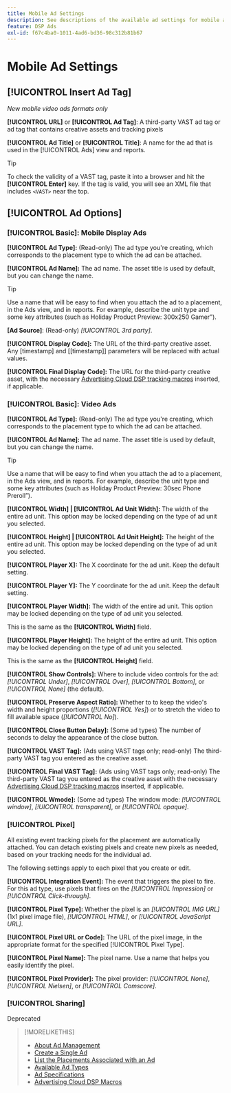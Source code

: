 ```yaml
---
title: Mobile Ad Settings
description: See descriptions of the available ad settings for mobile ads.
feature: DSP Ads
exl-id: f67c4ba0-1011-4ad6-bd36-98c312b81b67
---
```

# Mobile Ad Settings

## [!UICONTROL Insert Ad Tag]

*New mobile video ads formats only*

**[!UICONTROL URL]** or **[!UICONTROL Ad Tag]**: A third-party VAST ad tag or ad tag that contains creative assets and tracking pixels

**[!UICONTROL Ad Title]** or **[!UICONTROL Title]**: A name for the ad that is used in the [!UICONTROL Ads] view and reports.

>[!TIP]
>
> To check the validity of a VAST tag, paste it into a browser and hit the **[!UICONTROL Enter]** key. If the tag is valid, you will see an XML file that includes `<VAST>` near the top.

## [!UICONTROL Ad Options]

### [!UICONTROL Basic]: Mobile Display Ads

**[!UICONTROL Ad Type]:** (Read-only) The ad type you're creating, which corresponds to the placement type to which the ad can be attached.

**[!UICONTROL Ad Name]:** The ad name. The asset title is used by default, but you can change the name.

>[!TIP]
>
> Use a name that will be easy to find when you attach the ad to a placement, in the Ads view, and in reports. For example, describe the unit type and some key attributes (such as Holiday Product Preview: 300x250 Gamer”).

**\[Ad Source\]**: (Read-only) *[!UICONTROL 3rd party]*.

**[!UICONTROL Display Code]:** The URL of the third-party creative asset. Any [timestamp] and [[timestamp]] parameters will be replaced with actual values.

**[!UICONTROL Final Display Code]:** The URL for the third-party creative asset, with the necessary [Advertising Cloud DSP tracking macros](/help/dsp/campaign-management/macros.md) inserted, if applicable.

### [!UICONTROL Basic]: Video Ads

**[!UICONTROL Ad Type]:** (Read-only) The ad type you're creating, which corresponds to the placement type to which the ad can be attached.

**[!UICONTROL Ad Name]:** The ad name. The asset title is used by default, but you can change the name.

>[!TIP]
>
> Use a name that will be easy to find when you attach the ad to a placement, in the Ads view, and in reports. For example, describe the unit type and some key attributes (such as Holiday Product Preview: 30sec Phone Preroll”).

**[!UICONTROL Width] | [!UICONTROL Ad Unit Width]:** The width of the entire ad unit. This option may be locked depending on the type of ad unit you selected.

**[!UICONTROL Height] | [!UICONTROL Ad Unit Height]:** The height of the entire ad unit. This option may be locked depending on the type of ad unit you selected.

**[!UICONTROL Player X]:** The X coordinate for the ad unit. Keep the default setting.

**[!UICONTROL Player Y]:** The Y coordinate for the ad unit. Keep the default setting.

**[!UICONTROL Player Width]:** The width of the entire ad unit. This option may be locked depending on the type of ad unit you selected.

This is the same as the **[!UICONTROL Width]** field.

**[!UICONTROL Player Height]:** The height of the entire ad unit. This option may be locked depending on the type of ad unit you selected.

This is the same as the **[!UICONTROL Height]** field.

**[!UICONTROL Show Controls]:** Where to include video controls for the ad: *[!UICONTROL Under]*, *[!UICONTROL Over]*, *[!UICONTROL Bottom]*, or *[!UICONTROL None]* (the default).

**[!UICONTROL Preserve Aspect Ratio]:** Whether to to keep the video's width and height proportions (*[!UICONTROL Yes]*) or to stretch the video to fill available space (*[!UICONTROL No]*).

**[!UICONTROL Close Button Delay]:** (Some ad types) The number of seconds to delay the appearance of the close button.

**[!UICONTROL VAST Tag]:** (Ads using VAST tags only; read-only) The third-party VAST tag you entered as the creative asset.

**[!UICONTROL Final VAST Tag]:** (Ads using VAST tags only; read-only) The third-party VAST tag you entered as the creative asset with the necessary [Advertising Cloud DSP tracking macros](/help/dsp/campaign-management/macros.md) inserted, if applicable.

**[!UICONTROL Wmode]:** (Some ad types) The window mode: *[!UICONTROL window]*, *[!UICONTROL transparent]*, or *[!UICONTROL opaque]*.

### [!UICONTROL Pixel]

All existing event tracking pixels for the placement are automatically attached. You can detach existing pixels and create new pixels as needed, based on your tracking needs for the individual ad.

The following settings apply to each pixel that you create or edit.

**[!UICONTROL Integration Event]:** The event that triggers the pixel to fire. For this ad type, use pixels that fires on the *[!UICONTROL Impression]* or *[!UICONTROL Click-through]*.

**[!UICONTROL Pixel Type]:** Whether the pixel is an *[!UICONTROL IMG URL]* (1x1 pixel image file), *[!UICONTROL HTML]*, or *[!UICONTROL JavaScript URL]*.

**[!UICONTROL Pixel URL or Code]:** The URL of the pixel image, in the appropriate format for the specified [!UICONTROL Pixel Type].

**[!UICONTROL Pixel Name]:** The pixel name. Use a name that helps you easily identify the pixel.

**[!UICONTROL Pixel Provider]:** The pixel provider: *[!UICONTROL None]*, *[!UICONTROL Nielsen]*, or *[!UICONTROL Comscore]*.

### [!UICONTROL Sharing]

Deprecated

>[!MORELIKETHIS]
>
>* [About Ad Management](ad-about.md)
>* [Create a Single Ad](ad-create.md)
>* [List the Placements Associated with an Ad](/help/dsp/campaign-management/ads/ad-list-placements.md)
>* [Available Ad Types](ad-types.md)
>* [Ad Specifications](/help/dsp/assets/ad-specs.pdf)
>* [Advertising Cloud DSP Macros](/help/dsp/campaign-management/macros.md)
